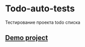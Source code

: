 # Todo-auto-tests

Тестирование проекта todo списка

## [Demo project](https://lovely-genie-b5af1b.netlify.app/)